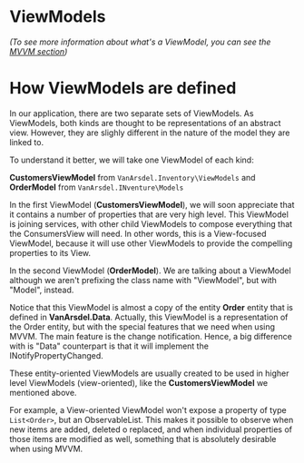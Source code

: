 # ViewModels
*(To see more information about what's a ViewModel, you can see the [MVVM section](../mvvm))*

# How ViewModels are defined
 In our application, there are two separate sets of ViewModels. As ViewModels, both kinds are thought to be representations of an abstract view. However, they are slighly different in the nature of the model they are linked to.

To understand it better, we will take one ViewModel of each kind:

**CustomersViewModel** from `VanArsdel.Inventory\ViewModels` and
**OrderModel** from `VanArsdel.INventure\Models`

In the first ViewModel (**CustomersViewModel**), we will soon appreciate that it contains a number of properties that are very high level. This ViewModel is joining services, with other child ViewModels to compose everything that the ConsumersView will need. In other words, this is a View-focused ViewModel, because it will use other ViewModels to provide the compelling properties to its View.

In the second ViewModel (**OrderModel**). We are talking about a ViewModel although we aren't prefixing the class name with "ViewModel", but with "Model", instead.

Notice that this ViewModel is almost a copy of the entity **Order** entity that is defined in **VanArsdel.Data**. Actually, this ViewModel is a representation of the Order entity, but with the special features that we need when using MVVM. The main feature is the change notification. Hence, a big difference with is "Data" counterpart is that it will implement the INotifyPropertyChanged.

These entity-oriented ViewModels are usually created to be used in higher level ViewModels (view-oriented), like the **CustomersViewModel** we mentioned above.

For example, a View-oriented ViewModel won't expose a property of type `List<Order>`, but an ObservableList<OrderViewModel>. This makes it possible to observe when new items are added, deleted o replaced, and when individual properties of those items are modified as well, something that is absolutely desirable when using MVVM.
